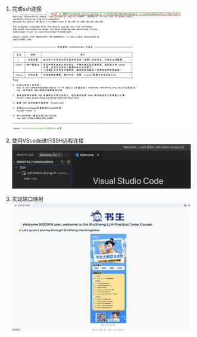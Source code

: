 
1. 完成ssh连接
![image](https://github.com/llkn-2/InternLM-camp/blob/main/assets/ssh%E8%BF%9E%E6%8E%A5.png)

2. 使用VScode进行SSH远程连接
![image](https://github.com/llkn-2/InternLM-camp/blob/main/assets/vscode%E8%BF%9E%E6%8E%A5.png)

3. 实现端口映射
![image](https://github.com/llkn-2/InternLM-camp/blob/main/assets/%E7%AB%AF%E5%8F%A3%E6%98%A0%E5%B0%84.png)

